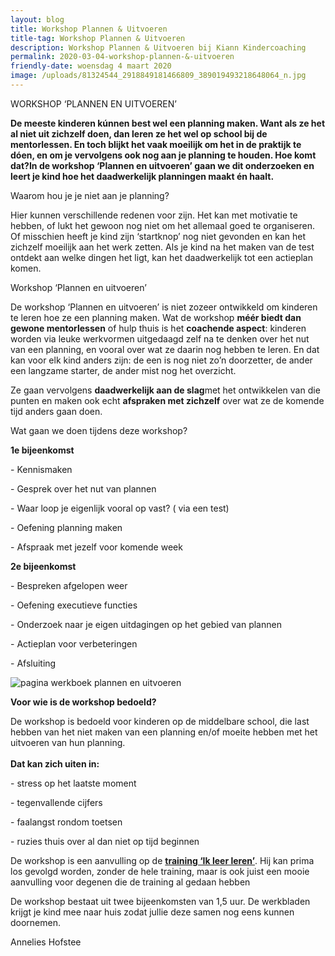 ```yaml
---
layout: blog
title: Workshop Plannen & Uitvoeren
title-tag: Workshop Plannen & Uitvoeren
description: Workshop Plannen & Uitvoeren bij Kiann Kindercoaching
permalink: 2020-03-04-workshop-plannen-&-uitvoeren
friendly-date: woensdag 4 maart 2020
image: /uploads/81324544_2918849181466809_389019493218648064_n.jpg
---
```

WORKSHOP ‘PLANNEN EN UITVOEREN’

**De meeste kinderen kúnnen best wel een planning maken. Want als ze het al niet uit zichzelf doen, dan leren ze het wel op school bij de mentorlessen. En toch blijkt het vaak moeilijk om het in de praktijk te dóen, en om je vervolgens ook nog aan je planning te houden. Hoe komt dat?In de workshop ‘Plannen en uitvoeren’ gaan we dit onderzoeken en leert je kind hoe het daadwerkelijk planningen maakt én haalt.**

Waarom hou je je niet aan je planning?

Hier kunnen verschillende redenen voor zijn. Het kan met motivatie te hebben, of lukt het gewoon nog niet om het allemaal goed te organiseren. Of misschien heeft je kind zijn ‘startknop’ nog niet gevonden en kan het zichzelf moeilijk aan het werk zetten. Als je kind na het maken van de test ontdekt aan welke dingen het ligt, kan het daadwerkelijk tot een actieplan komen.

Workshop ‘Plannen en uitvoeren’

De workshop ‘Plannen en uitvoeren’ is niet zozeer ontwikkeld om kinderen te leren hoe ze een planning maken. Wat de workshop **méér biedt dan gewone mentorlessen** of hulp thuis is het **coachende aspect**: kinderen worden via leuke werkvormen uitgedaagd zelf na te denken over het nut van een planning, en vooral over wat ze daarin nog hebben te leren. En dat kan voor elk kind anders zijn: de een is nog niet zo’n doorzetter, de ander een langzame starter, de ander mist nog het overzicht.

Ze gaan vervolgens **daadwerkelijk aan de slag**met het ontwikkelen van die punten en maken ook echt **afspraken met zichzelf** over wat ze de komende tijd anders gaan doen.

Wat gaan we doen tijdens deze workshop?

**1e bijeenkomst**

\- Kennismaken

\- Gesprek over het nut van plannen

\- Waar loop je eigenlijk vooral op vast? ( via een test)

\- Oefening planning maken

\- Afspraak met jezelf voor komende week

**2e bijeenkomst**

\- Bespreken afgelopen weer

\- Oefening executieve functies

\- Onderzoek naar je eigen uitdagingen op het gebied van plannen

\- Actieplan voor verbeteringen

\- Afsluiting

![pagina werkboek plannen en uitvoeren](/uploads/80723178_2918849054800155_3460527378852216832_n.jpg "pagina werkboek plannen en uitvoeren")

**Voor wie is de workshop bedoeld?**

De workshop is bedoeld voor kinderen op de middelbare school, die last hebben van het niet maken van een planning en/of moeite hebben met het uitvoeren van hun planning.\
\
**Dat kan zich uiten in:**

\- stress op het laatste moment

\- tegenvallende cijfers

\- faalangst rondom toetsen

\- ruzies thuis over al dan niet op tijd beginnen

De workshop is een aanvulling op de **[training ‘Ik leer leren’](https://www.dietzcoaching.nl/ik-leer-leren-hoofddorp/)**. Hij kan prima los gevolgd worden, zonder de hele training, maar is ook juist een mooie aanvulling voor degenen die de training al gedaan hebben

De workshop bestaat uit twee bijeenkomsten van 1,5 uur. De werkbladen krijgt je kind mee naar huis zodat jullie deze samen nog eens kunnen doornemen.

Annelies Hofstee